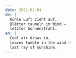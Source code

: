```yaml
---
date: 2021-02-01
de: |
  Kühle Luft zieht auf,
  Blätter taumeln im Wind –
  letzter Sonnenstrahl.
en: |
  Cool air draws in,
  leaves tumble in the wind –
  last ray of sunshine.
---
```

